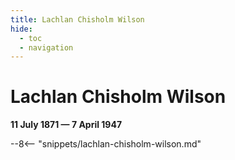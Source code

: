 ```yaml
---
title: Lachlan Chisholm Wilson
hide:
  - toc
  - navigation 
---
```


# Lachlan Chisholm Wilson

**11 July 1871 — 7 April 1947**

--8<-- "snippets/lachlan-chisholm-wilson.md"

<!--

--8<-- "snippets/headstone/lachlan-chisholm-wilson-headstone.md"

### Learn more 

### Sources

### Acknowledgement

-->
